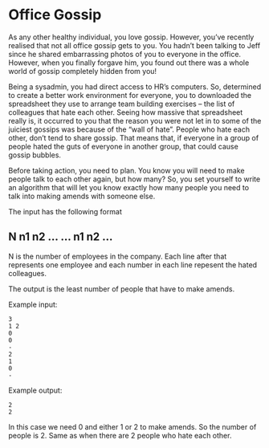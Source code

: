 Office Gossip
=============

As any other healthy individual, you love gossip. However, you’ve recently
realised that not all office gossip gets to you. You hadn’t been talking to
Jeff since he shared embarrassing photos of you to everyone in the office.
However, when you finally forgave him, you found out there was a whole world of
gossip completely hidden from you!

Being a sysadmin, you had direct access to HR’s computers. So, determined to
create a better work environment for everyone, you to downloaded the
spreadsheet they use to arrange team building exercises – the list of
colleagues that hate each other. Seeing how massive that spreadsheet really is,
it occurred to you that the reason you were not let in to some of the juiciest
gossips was because of the “wall of hate”. People who hate each other, don’t
tend to share gossip. That means that, if everyone in a group of people hated
the guts of everyone in another group, that could cause gossip bubbles.

Before taking action, you need to plan. You know you will need to make people
talk to each other again, but how many? So, you set yourself to write an
algorithm that will let you know exactly how many people you need to talk into
making amends with someone else.

The input has the following format

N
n1 n2 ...
...
n1 n2 ...
-

N is the number of employees in the company. Each line after that represents
one employee and each number in each line repesent the hated colleagues.

The output is the least number of people that have to make amends.

Example input:

```
3
1 2
0
0
-
2
1
0
-
```

Example output:

```
2
2
```

In this case we need 0 and either 1 or 2 to make amends. So the number of
people is 2. Same as when there are 2 people who hate each other.
